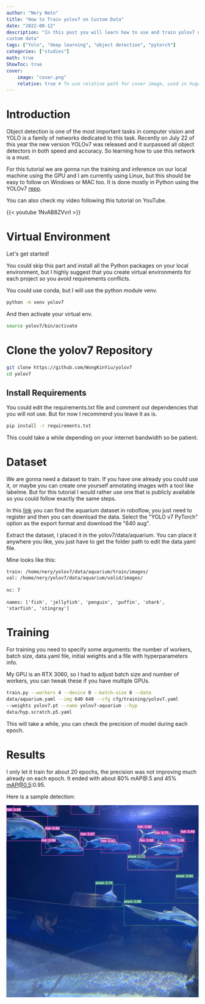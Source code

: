 ```yaml
---
author: "Nery Neto"
title: "How to Train yolov7 on Custom Data"
date: "2022-08-12"
description: "In this post you will learn how to use and train yolov7 on 
custom data"
tags: ["Yolo", "deep learning", "object detection", "pytorch"]
categories: ["studies"]
math: true
ShowToc: true
cover:
    image: "cover.png"
    relative: true # To use relative path for cover image, used in hugo Page-bundles
---
```


# Introduction

Object detection is one of the most important tasks in computer 
vision and YOLO is a family of networks dedicated to this task. 
Recently on July 22 of this year the new version YOLOv7 was 
released and it surpassed all object detectors in both speed and 
accuracy. So learning how to use this network is a must.

For this tutorial we are gonna run the training and inference on our 
local machine using the GPU and I am currently using Linux, but this 
should be easy to follow on Windows or MAC too. It is done mostly
in Python using the YOLOv7 
[repo](https://github.com/WongKinYiu/yolov7).

You can also check my video following this tutorial on YouTube.

{{< youtube 1NvAB8ZVvrI >}}


# Virtual Environment 

Let's get started! 

You could skip this part and install all the Python packages on your 
local environment, but I highly suggest that you create virtual 
environments for each project so you avoid requirements conflicts.

You could use conda, but I will use the python module venv.

```bash
python -m venv yolov7
```

And then activate your virtual env.
```bash
source yolov7/bin/activate
```


# Clone the yolov7 Repository 

```bash
git clone https://github.com/WongKinYiu/yolov7
cd yolov7
```


## Install Requirements

You could edit the requirements.txt file and comment out dependencies 
that you will not use. But for now I recommend you leave it as is.

```bash
pip install -r requirements.txt
```

This could take a while depending on your internet bandwidth so be 
patient.





# Dataset

We are gonna need a dataset to train. If you have one already you 
could use it, or maybe you can create one yourself annotating images 
with a tool like labelme. But for this tutorial I would rather use 
one that is publicly available so you could follow exactly the same 
steps.

In this 
[link](https://universe.roboflow.com/brad-dwyer/aquarium-combined/dataset/1) you 
can find the aquarium dataset in roboflow, you just need to register 
and then you can download the data. Select the "YOLO v7 PyTorch" 
option as the export format and download the "640 aug". 

Extract the dataset, I placed it in the yolov7/data/aquarium. You can 
place it anywhere you like, you just have to get the folder path to 
edit the data.yaml file.

Mine looks like this:

```text
train: /home/nery/yolov7/data/aquarium/train/images/
val: /home/nery/yolov7/data/aquarium/valid/images/

nc: 7

names: ['fish', 'jellyfish', 'penguin', 'puffin', 'shark', 
'starfish', 'stingray']
```

# Training

For training you need to specify some arguments: the number of 
workers, batch size, data.yaml file, initial weights and a file with 
hyperparameters info. 

My GPU is an RTX 3060, so I had to adjust batch size and number of 
workers, you can tweak these if you have multiple GPUs.

```bash
train.py --workers 4 --device 0 --batch-size 8 --data 
data/aquarium.yaml --img 640 640 --cfg cfg/training/yolov7.yaml 
--weights yolov7.pt --name yolov7-aquarium --hyp 
data/hyp.scratch.p5.yaml
```

This will take a while, you can check the precision of model during 
each epoch.


# Results

I only let it train for about 20 epochs, the precision was not 
improving much already on each epoch. It ended with about 80% mAP@.5 
and 45% mAP@0.5:0.95.

Here is a sample detection:

![results](./detect.jpg)
